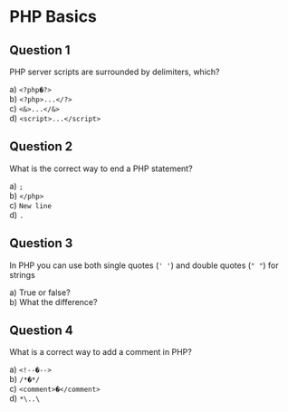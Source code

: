 PHP Basics
==========

Question 1
----------

PHP server scripts are surrounded by delimiters, which?

a) `<?php�?>`  
b) `<?php>...</?>`  
c) `<&>...</&>`  
d) `<script>...</script>`

Question 2
----------

What is the correct way to end a PHP statement?

a) `;`  
b) `</php>`  
c) `New line`  
d) `.`

Question 3
----------

In PHP you can use both single quotes (`' '`) and double quotes (`" "`) for strings

a) True or false?  
b) What the difference?

Question 4
----------

What is a correct way to add a comment in PHP?

a) `<!--�-->`  
b) `/*�*/`  
c) `<comment>�</comment>`  
d) `*\..\`
